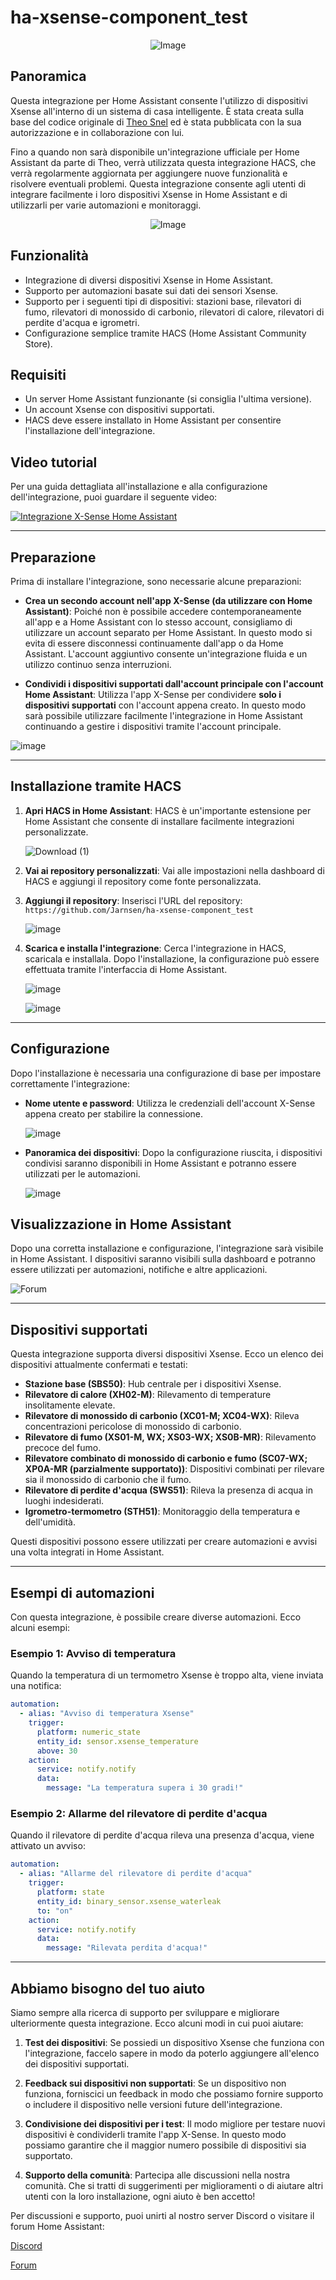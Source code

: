# ha-xsense-component_test

<p align="center">
<img src="https://github.com/user-attachments/assets/8e05446e-bc14-4a21-9f6d-8e9f9defd630" alt="Image">
</p>

## Panoramica
Questa integrazione per Home Assistant consente l'utilizzo di dispositivi Xsense all'interno di un sistema di casa intelligente. È stata creata sulla base del codice originale di [Theo Snel](https://github.com/theosnel/homeassistant-core/tree/xsense/homeassistant/components/xsense) ed è stata pubblicata con la sua autorizzazione e in collaborazione con lui.

Fino a quando non sarà disponibile un'integrazione ufficiale per Home Assistant da parte di Theo, verrà utilizzata questa integrazione HACS, che verrà regolarmente aggiornata per aggiungere nuove funzionalità e risolvere eventuali problemi. Questa integrazione consente agli utenti di integrare facilmente i loro dispositivi Xsense in Home Assistant e di utilizzarli per varie automazioni e monitoraggi.

<p align="center">
  <img src="https://github.com/user-attachments/assets/fbe7e69b-9204-4de4-a245-e0e2bdbd7f73" alt="Image">
</p>

## Funzionalità
- Integrazione di diversi dispositivi Xsense in Home Assistant.
- Supporto per automazioni basate sui dati dei sensori Xsense.
- Supporto per i seguenti tipi di dispositivi: stazioni base, rilevatori di fumo, rilevatori di monossido di carbonio, rilevatori di calore, rilevatori di perdite d'acqua e igrometri.
- Configurazione semplice tramite HACS (Home Assistant Community Store).

## Requisiti
- Un server Home Assistant funzionante (si consiglia l'ultima versione).
- Un account Xsense con dispositivi supportati.
- HACS deve essere installato in Home Assistant per consentire l'installazione dell'integrazione.

## Video tutorial
Per una guida dettagliata all'installazione e alla configurazione dell'integrazione, puoi guardare il seguente video:

[![Integrazione X-Sense Home Assistant](https://img.youtube.com/vi/3CCKK-qX-YA/0.jpg)](https://www.youtube.com/watch?v=3CCKK-qX-YA)

____________________________________________________________

## Preparazione
Prima di installare l'integrazione, sono necessarie alcune preparazioni:

- **Crea un secondo account nell'app X-Sense (da utilizzare con Home Assistant)**: Poiché non è possibile accedere contemporaneamente all'app e a Home Assistant con lo stesso account, consigliamo di utilizzare un account separato per Home Assistant. In questo modo si evita di essere disconnessi continuamente dall'app o da Home Assistant. L'account aggiuntivo consente un'integrazione fluida e un utilizzo continuo senza interruzioni.

- **Condividi i dispositivi supportati dall'account principale con l'account Home Assistant**: Utilizza l'app X-Sense per condividere **solo i dispositivi supportati** con l'account appena creato. In questo modo sarà possibile utilizzare facilmente l'integrazione in Home Assistant continuando a gestire i dispositivi tramite l'account principale.

![image](https://github.com/Elwinmage/ha-xsense-component/assets/15807572/9cc18693-5f37-49c5-a67d-22602fa7eef5)

____________________________________________________________

## Installazione tramite HACS
1. **Apri HACS in Home Assistant**:
   HACS è un'importante estensione per Home Assistant che consente di installare facilmente integrazioni personalizzate.

   ![Download (1)](https://github.com/Elwinmage/ha-xsense-component/assets/15807572/3220c686-f53f-4766-9523-e3272a6ff104)

2. **Vai ai repository personalizzati**:
   Vai alle impostazioni nella dashboard di HACS e aggiungi il repository come fonte personalizzata.

3. **Aggiungi il repository**:
   Inserisci l'URL del repository: `https://github.com/Jarnsen/ha-xsense-component_test`

   ![image](https://github.com/Elwinmage/ha-xsense-component/assets/15807572/48c23cf0-a212-4889-8d08-f995ff2fd5d7)

4. **Scarica e installa l'integrazione**:
   Cerca l'integrazione in HACS, scaricala e installala. Dopo l'installazione, la configurazione può essere effettuata tramite l'interfaccia di Home Assistant.

   ![image](https://github.com/Elwinmage/ha-xsense-component/assets/15807572/5bd2d567-6568-47c5-a45e-6af7228ff30e)
   
   ![image](https://github.com/Elwinmage/ha-xsense-component/assets/15807572/33cd7bfa-eec2-44f5-af30-4f21269f0081)

____________________________________________________________

## Configurazione
Dopo l'installazione è necessaria una configurazione di base per impostare correttamente l'integrazione:
- **Nome utente e password**: Utilizza le credenziali dell'account X-Sense appena creato per stabilire la connessione.

    ![image](https://github.com/Elwinmage/ha-xsense-component/assets/15807572/48c5e923-a6a0-4a47-8f26-8ef3954ea34b)
  
- **Panoramica dei dispositivi**: Dopo la configurazione riuscita, i dispositivi condivisi saranno disponibili in Home Assistant e potranno essere utilizzati per le automazioni.

    ![image](https://github.com/Elwinmage/ha-xsense-component/assets/15807572/42b33b6b-ecd9-45f6-99fc-314a0abd9bbe)
## Visualizzazione in Home Assistant
Dopo una corretta installazione e configurazione, l'integrazione sarà visibile in Home Assistant. I dispositivi saranno visibili sulla dashboard e potranno essere utilizzati per automazioni, notifiche e altre applicazioni.


![Forum](https://github.com/Elwinmage/ha-xsense-component/assets/15807572/2d271b78-39d9-4bbd-837d-8593cf1933bd)

____________________________________________________________

## Dispositivi supportati
Questa integrazione supporta diversi dispositivi Xsense. Ecco un elenco dei dispositivi attualmente confermati e testati:
- **Stazione base (SBS50)**: Hub centrale per i dispositivi Xsense.
- **Rilevatore di calore (XH02-M)**: Rilevamento di temperature insolitamente elevate.
- **Rilevatore di monossido di carbonio (XC01-M; XC04-WX)**: Rileva concentrazioni pericolose di monossido di carbonio.
- **Rilevatore di fumo (XS01-M, WX; XS03-WX; XS0B-MR)**: Rilevamento precoce del fumo.
- **Rilevatore combinato di monossido di carbonio e fumo (SC07-WX; XP0A-MR (parzialmente supportato))**: Dispositivi combinati per rilevare sia il monossido di carbonio che il fumo.
- **Rilevatore di perdite d'acqua (SWS51)**: Rileva la presenza di acqua in luoghi indesiderati.
- **Igrometro-termometro (STH51)**: Monitoraggio della temperatura e dell'umidità.

Questi dispositivi possono essere utilizzati per creare automazioni e avvisi una volta integrati in Home Assistant.

____________________________________________________________

## Esempi di automazioni
Con questa integrazione, è possibile creare diverse automazioni. Ecco alcuni esempi:

### Esempio 1: Avviso di temperatura
Quando la temperatura di un termometro Xsense è troppo alta, viene inviata una notifica:

```yaml
automation:
  - alias: "Avviso di temperatura Xsense"
    trigger:
      platform: numeric_state
      entity_id: sensor.xsense_temperature
      above: 30
    action:
      service: notify.notify
      data:
        message: "La temperatura supera i 30 gradi!"
```

### Esempio 2: Allarme del rilevatore di perdite d'acqua
Quando il rilevatore di perdite d'acqua rileva una presenza d'acqua, viene attivato un avviso:

```yaml
automation:
  - alias: "Allarme del rilevatore di perdite d'acqua"
    trigger:
      platform: state
      entity_id: binary_sensor.xsense_waterleak
      to: "on"
    action:
      service: notify.notify
      data:
        message: "Rilevata perdita d'acqua!"
```

____________________________________________________________

## Abbiamo bisogno del tuo aiuto
Siamo sempre alla ricerca di supporto per sviluppare e migliorare ulteriormente questa integrazione. Ecco alcuni modi in cui puoi aiutare:

1. **Test dei dispositivi**: Se possiedi un dispositivo Xsense che funziona con l'integrazione, faccelo sapere in modo da poterlo aggiungere all'elenco dei dispositivi supportati.

2. **Feedback sui dispositivi non supportati**: Se un dispositivo non funziona, forniscici un feedback in modo che possiamo fornire supporto o includere il dispositivo nelle versioni future dell'integrazione.

3. **Condivisione dei dispositivi per i test**: Il modo migliore per testare nuovi dispositivi è condividerli tramite l'app X-Sense. In questo modo possiamo garantire che il maggior numero possibile di dispositivi sia supportato.

4. **Supporto della comunità**: Partecipa alle discussioni nella nostra comunità. Che si tratti di suggerimenti per miglioramenti o di aiutare altri utenti con la loro installazione, ogni aiuto è ben accetto!

Per discussioni e supporto, puoi unirti al nostro server Discord o visitare il forum Home Assistant:

[Discord](https://discord.gg/5phHHgGb3V)

[Forum](https://community.home-assistant.io/t/x-sense-security-is-it-possible-to-create-an-integration/534119/110)



